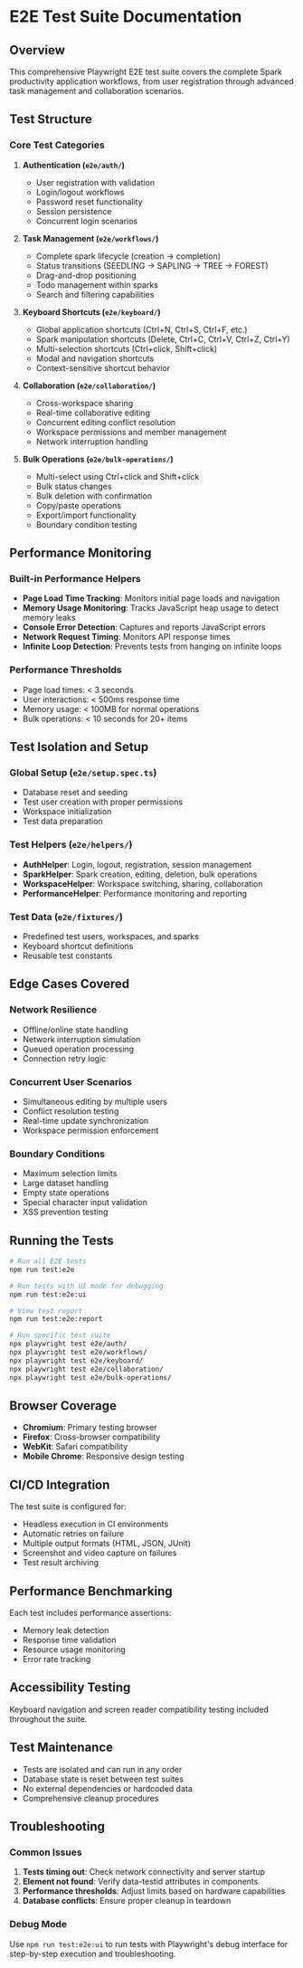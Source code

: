 # E2E Test Suite Documentation

## Overview

This comprehensive Playwright E2E test suite covers the complete Spark productivity application workflows, from user registration through advanced task management and collaboration scenarios.

## Test Structure

### Core Test Categories

1. **Authentication (`e2e/auth/`)**
   - User registration with validation
   - Login/logout workflows
   - Password reset functionality
   - Session persistence
   - Concurrent login scenarios

2. **Task Management (`e2e/workflows/`)**
   - Complete spark lifecycle (creation → completion)
   - Status transitions (SEEDLING → SAPLING → TREE → FOREST)
   - Drag-and-drop positioning
   - Todo management within sparks
   - Search and filtering capabilities

3. **Keyboard Shortcuts (`e2e/keyboard/`)**
   - Global application shortcuts (Ctrl+N, Ctrl+S, Ctrl+F, etc.)
   - Spark manipulation shortcuts (Delete, Ctrl+C, Ctrl+V, Ctrl+Z, Ctrl+Y)
   - Multi-selection shortcuts (Ctrl+click, Shift+click)
   - Modal and navigation shortcuts
   - Context-sensitive shortcut behavior

4. **Collaboration (`e2e/collaboration/`)**
   - Cross-workspace sharing
   - Real-time collaborative editing
   - Concurrent editing conflict resolution
   - Workspace permissions and member management
   - Network interruption handling

5. **Bulk Operations (`e2e/bulk-operations/`)**
   - Multi-select using Ctrl+click and Shift+click
   - Bulk status changes
   - Bulk deletion with confirmation
   - Copy/paste operations
   - Export/import functionality
   - Boundary condition testing

## Performance Monitoring

### Built-in Performance Helpers

- **Page Load Time Tracking**: Monitors initial page loads and navigation
- **Memory Usage Monitoring**: Tracks JavaScript heap usage to detect memory leaks
- **Console Error Detection**: Captures and reports JavaScript errors
- **Network Request Timing**: Monitors API response times
- **Infinite Loop Detection**: Prevents tests from hanging on infinite loops

### Performance Thresholds

- Page load times: < 3 seconds
- User interactions: < 500ms response time
- Memory usage: < 100MB for normal operations
- Bulk operations: < 10 seconds for 20+ items

## Test Isolation and Setup

### Global Setup (`e2e/setup.spec.ts`)
- Database reset and seeding
- Test user creation with proper permissions
- Workspace initialization
- Test data preparation

### Test Helpers (`e2e/helpers/`)
- **AuthHelper**: Login, logout, registration, session management
- **SparkHelper**: Spark creation, editing, deletion, bulk operations
- **WorkspaceHelper**: Workspace switching, sharing, collaboration
- **PerformanceHelper**: Performance monitoring and reporting

### Test Data (`e2e/fixtures/`)
- Predefined test users, workspaces, and sparks
- Keyboard shortcut definitions
- Reusable test constants

## Edge Cases Covered

### Network Resilience
- Offline/online state handling
- Network interruption simulation
- Queued operation processing
- Connection retry logic

### Concurrent User Scenarios
- Simultaneous editing by multiple users
- Conflict resolution testing
- Real-time update synchronization
- Workspace permission enforcement

### Boundary Conditions
- Maximum selection limits
- Large dataset handling
- Empty state operations
- Special character input validation
- XSS prevention testing

## Running the Tests

```bash
# Run all E2E tests
npm run test:e2e

# Run tests with UI mode for debugging
npm run test:e2e:ui

# View test report
npm run test:e2e:report

# Run specific test suite
npx playwright test e2e/auth/
npx playwright test e2e/workflows/
npx playwright test e2e/keyboard/
npx playwright test e2e/collaboration/
npx playwright test e2e/bulk-operations/
```

## Browser Coverage

- **Chromium**: Primary testing browser
- **Firefox**: Cross-browser compatibility
- **WebKit**: Safari compatibility
- **Mobile Chrome**: Responsive design testing

## CI/CD Integration

The test suite is configured for:
- Headless execution in CI environments
- Automatic retries on failure
- Multiple output formats (HTML, JSON, JUnit)
- Screenshot and video capture on failures
- Test result archiving

## Performance Benchmarking

Each test includes performance assertions:
- Memory leak detection
- Response time validation
- Resource usage monitoring
- Error rate tracking

## Accessibility Testing

Keyboard navigation and screen reader compatibility testing included throughout the suite.

## Test Maintenance

- Tests are isolated and can run in any order
- Database state is reset between test suites
- No external dependencies or hardcoded data
- Comprehensive cleanup procedures

## Troubleshooting

### Common Issues
1. **Tests timing out**: Check network connectivity and server startup
2. **Element not found**: Verify data-testid attributes in components
3. **Performance thresholds**: Adjust limits based on hardware capabilities
4. **Database conflicts**: Ensure proper cleanup in teardown

### Debug Mode
Use `npm run test:e2e:ui` to run tests with Playwright's debug interface for step-by-step execution and troubleshooting.